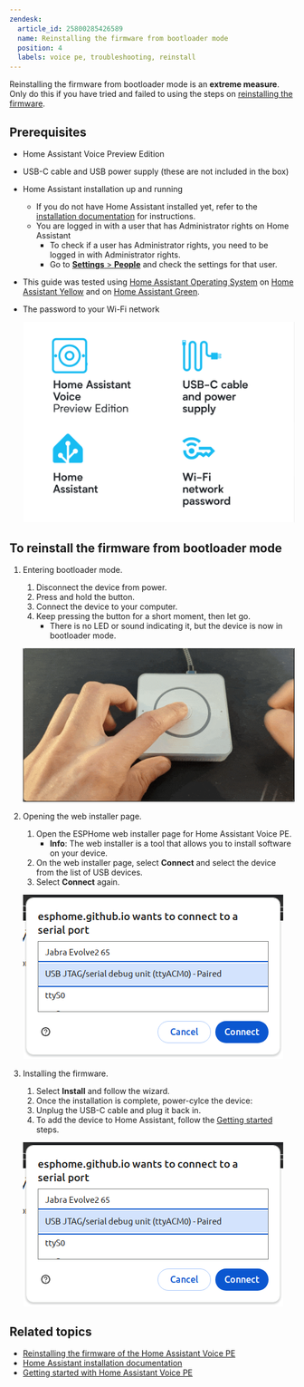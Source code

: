 ```yaml
---
zendesk:
  article_id: 25800285426589
  name: Reinstalling the firmware from bootloader mode
  position: 4
  labels: voice pe, troubleshooting, reinstall
---
```


Reinstalling the firmware from bootloader mode is an **extreme measure**. Only do this if you have tried and failed to using the steps on [reinstalling the firmware](/hc/en-us/articles/25800241218717).

## Prerequisites

- Home Assistant Voice Preview Edition
- USB-C cable and USB power supply (these are not included in the box)
- Home Assistant installation up and running
  - If you do not have Home Assistant installed yet, refer to the [installation documentation](https://www.home-assistant.io/installation/) for instructions.
  - You are logged in with a user that has Administrator rights on Home Assistant
    - To check if a user has Administrator rights, you need to be logged in with Administrator rights.
    - Go to [**Settings** > **People**](https://my.home-assistant.io/redirect/people/) and check the settings for that user.
- This guide was tested using [Home Assistant Operating System](https://www.home-assistant.io/docs/glossary/#home-assistant-operating-system) on [Home Assistant Yellow](https://www.home-assistant.io/yellow/) and on [Home Assistant Green](https://www.home-assistant.io/green/).
- The password to your Wi-Fi network

    ![Illustration of prerequisites](/static/img/voice-pe/voice_prereqs_02.png)

## To reinstall the firmware from bootloader mode

1. Entering bootloader mode.
   1. Disconnect the device from power.
   2. Press and hold the button.
   3. Connect the device to your computer.
   4. Keep pressing the button for a short moment, then let go.
      - There is no LED or sound indicating it, but the device is now in bootloader mode.

    ![Image showing a hand pressing the central button](/static/img/voice-pe/voice_authorize.png)

2. Opening the web installer page.
   1. Open the ESPHome web installer page for Home Assistant Voice PE.
      - **Info**: The web installer is a tool that allows you to install software on your device.
   2. On the web installer page, select **Connect** and select the device from the list of USB devices.
   3. Select **Connect** again.

    ![Screenshot showing USB device list](/static/img/voice-pe/voice_esp_connect_usb.png)

3. Installing the firmware.
   1. Select **Install** and follow the wizard.
   2. Once the installation is complete, power-cylce the device:
   3. Unplug the USB-C cable and plug it back in.
   4. To add the device to Home Assistant, follow the [Getting started](/hc/en-us/sections/24980017436701) steps.

    ![Screenshot showing USB device list](/static/img/voice-pe/voice_esp_connect_usb.png)

## Related topics

- [Reinstalling the firmware of the Home Assistant Voice PE](/hc/en-us/articles/25800241218717)
- [Home Assistant installation documentation](https://www.home-assistant.io/installation/)
- [Getting started with Home Assistant Voice PE](/hc/en-us/sections/24980017436701)